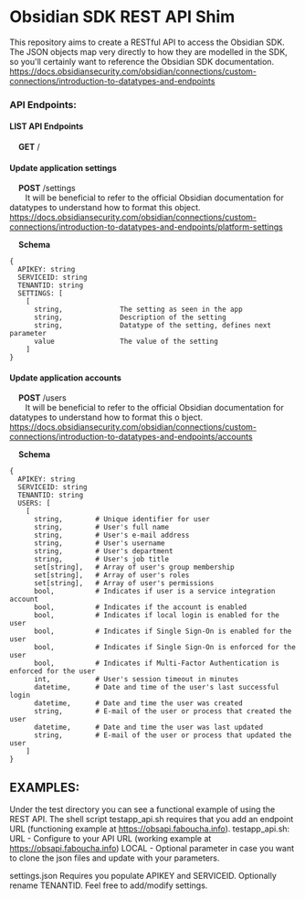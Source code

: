 # Obsidian SDK REST API Shim
This repository aims to create a RESTful API to access the Obsidian SDK. The JSON objects map very directly to how they are modelled in the SDK, so you'll certainly want to reference the Obsidian SDK documentation.
https://docs.obsidiansecurity.com/obsidian/connections/custom-connections/introduction-to-datatypes-and-endpoints

### API Endpoints:
#### LIST API Endpoints
&nbsp;&nbsp;&nbsp;&nbsp;**GET** /
#### Update application settings
&nbsp;&nbsp;&nbsp;&nbsp;**POST** /settings  
&nbsp;&nbsp;&nbsp;&nbsp;&nbsp;&nbsp;&nbsp;It will be beneficial to refer to the official Obsidian documentation for datatypes to understand how to format this object. https://docs.obsidiansecurity.com/obsidian/connections/custom-connections/introduction-to-datatypes-and-endpoints/platform-settings

&nbsp;&nbsp;&nbsp;&nbsp;**Schema**  
  
    {  
      APIKEY: string  
      SERVICEID: string  
      TENANTID: string  
      SETTINGS: [  
        [  
          string,              The setting as seen in the app  
          string,              Description of the setting  
          string,              Datatype of the setting, defines next parameter  
          value                The value of the setting  
        ]  
    }  

        
#### Update application accounts
&nbsp;&nbsp;&nbsp;&nbsp;**POST** /users  
&nbsp;&nbsp;&nbsp;&nbsp;&nbsp;&nbsp;&nbsp;It will be beneficial to refer to the
official Obsidian documentation for datatypes to understand how to format this o
bject. https://docs.obsidiansecurity.com/obsidian/connections/custom-connections/introduction-to-datatypes-and-endpoints/accounts

&nbsp;&nbsp;&nbsp;&nbsp;**Schema**

    {
      APIKEY: string
      SERVICEID: string
      TENANTID: string
      USERS: [
        [
          string,        # Unique identifier for user  
          string,        # User's full name  
          string,        # User's e-mail address        
          string,        # User's username  
          string,        # User's department  
          string,        # User's job title  
          set[string],   # Array of user's group membership         
          set[string],   # Array of user's roles         
          set[string],   # Array of user's permissions        
          bool,          # Indicates if user is a service integration account
          bool,          # Indicates if the account is enabled
          bool,          # Indicates if local login is enabled for the user
          bool,          # Indicates if Single Sign-On is enabled for the user
          bool,          # Indicates if Single Sign-On is enforced for the user        
          bool,          # Indicates if Multi-Factor Authentication is enforced for the user  
          int,           # User's session timeout in minutes
          datetime,      # Date and time of the user's last successful login
          datetime,      # Date and time the user was created
          string,        # E-mail of the user or process that created the user
          datetime,      # Date and time the user was last updated
          string,        # E-mail of the user or process that updated the user
        ]
    }


## EXAMPLES:
Under the test directory you can see a functional example of using the REST API.
The shell script testapp_api.sh requires that you add an endpoint URL (functioning example at https://obsapi.faboucha.info). 
testapp_api.sh:
   URL - Configure to your API URL (working example at https://obsapi.faboucha.info)
   LOCAL - Optional parameter in case you want to clone the json files and update with your parameters.

settings.json
  Requires you populate APIKEY and SERVICEID. Optionally rename TENANTID.
  Feel free to add/modify settings.
